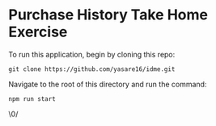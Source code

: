 # Purchase History Take Home Exercise
To run this application, begin by cloning this repo:

`git clone https://github.com/yasare16/idme.git`

 Navigate to the root of this directory and run the command:

`npm run start`

\0/